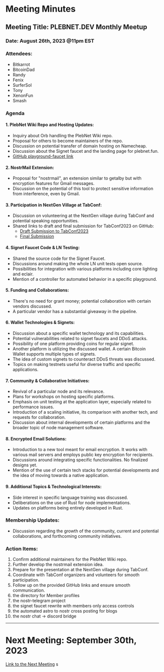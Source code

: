 # Meeting Minutes

## Meeting Title: PLEBNET.DEV Monthly Meetup

### Date: August 26th, 2023 @11pm EST

### Attendees:

- Bitkarrot
- BitcoinDad
- Randy
- Fenix
- SurferSol
- Tony
- XenonFun
- Smash

### Agenda

#### 1. **PlebNet Wiki Repo and Hosting Updates:**

- Inquiry about Orb handling the PlebNet Wiki repo.
- Proposal for others to become maintainers of the repo.
- Discussion on potential transfer of domain hosting on Namecheap.
- Discussion about the Signet faucet and the landing page for plebnet.fun.
- [GitHub playground-faucet link](https://github.com/PLEBNET-PLAYGROUND/playground-faucet/blob/main/app.py)

#### 2. **NostrMail Extension:**

- Proposal for "nostrmail", an extension similar to getalby but with encryption features for Gmail messages.
- Discussion on the potential of this tool to protect sensitive information from interference, even by Gmail.

#### 3. **Participation in NextGen Village at TabConf:**

- Discussion on volunteering at the NextGen village during TabConf and potential speaking opportunities.
- Shared links to draft and final submission for TabConf2023 on GitHub:
  - [Draft Submission to TabConf2023](https://github.com/plebnet-dev/meeting-notes/pull/2)
  - [Final Submission](https://github.com/TABConf/2023.tabconf.com/issues/182)

#### 4. **Signet Faucet Code & LN Testing:**

- Shared the source code for the Signet Faucet.
- Discussions around making the whole LN unit tests open source.
- Possibilities for integration with various platforms including core lighting and eclair.
- Mention of a controller for automated behavior in a specific playground.

#### 5. **Funding and Collaborations:**

- There's no need for grant money; potential collaboration with certain vendors discussed.
- A particular vendor has a substantial giveaway in the pipeline.

#### 6. **Wallet Technologies & Signets:**

- Discussion about a specific wallet technology and its capabilities.
- Potential vulnerabilities related to signet faucets and DDoS attacks.
- Possibility of one platform providing coins for regular signet.
- Another platform is utilizing the discussed wallet. A certain Bitcoin Wallet supports multiple types of signets.
- The idea of custom signets to counteract DDoS threats was discussed.
- Topics on making testnets useful for diverse traffic and specific applications.

#### 7. **Community & Collaborative Initiatives:**

- Revival of a particular node and its relevance.
- Plans for workshops on hosting specific platforms.
- Emphasis on unit testing at the application layer, especially related to performance issues.
- Introduction of a scaling initiative, its comparison with another tech, and requests for collaboration.
- Discussion about internal developments of certain platforms and the broader topic of node management software.

#### 8. **Encrypted Email Solutions:**

- Introduction to a new tool meant for email encryption. It works with various mail servers and employs public key encryption for recipients.
- Discussions around integrating specific functionalities. No finalized designs yet.
- Mention of the use of certain tech stacks for potential developments and the idea of moving towards a native application.

#### 9. **Additional Topics & Technological Interests:**

- Side interest in specific language training was discussed.
- Deliberations on the use of Rust for node implementations.
- Updates on platforms being entirely developed in Rust.

### Membership Updates:

- Discussion regarding the growth of the community, current and potential collaborations, and forthcoming community initiatives.

### Action Items:

1. Confirm additional maintainers for the PlebNet Wiki repo.
2. Further develop the nostrmail extension idea.
3. Prepare for the presentation at the NextGen village during TabConf.
4. Coordinate with TabConf organizers and volunteers for smooth participation.
5. Follow up on the provided GitHub links and ensure smooth communication.
6. the directory for Member profiles
7. the nostr-telegram project
8. the signet faucet rewrite with members only access controls
9. the automated astro to nostr cross posting for blogs
10. the nostr chat -> discord bridge

---

# Next Meeting: September 30th, 2023

[Link to the Next Meeting](https://discord.com/events/1097749919445569606/1145859310564425828)
s
